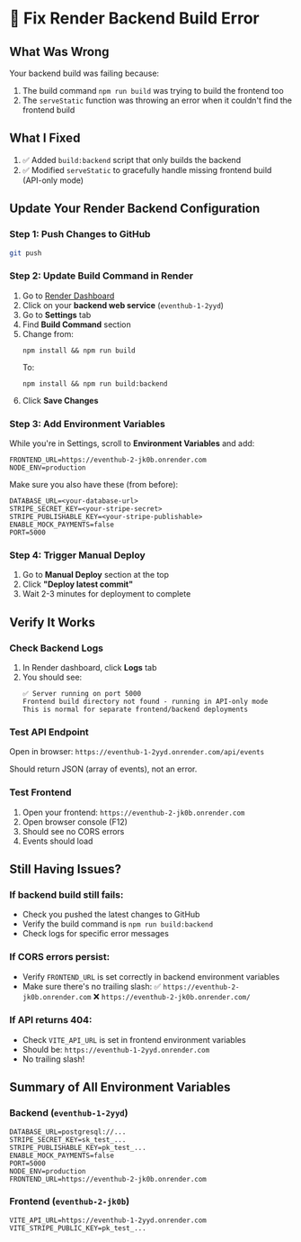 # 🔧 Fix Render Backend Build Error

## What Was Wrong

Your backend build was failing because:
1. The build command `npm run build` was trying to build the frontend too
2. The `serveStatic` function was throwing an error when it couldn't find the frontend build

## What I Fixed

1. ✅ Added `build:backend` script that only builds the backend
2. ✅ Modified `serveStatic` to gracefully handle missing frontend build (API-only mode)

## Update Your Render Backend Configuration

### Step 1: Push Changes to GitHub

```bash
git push
```

### Step 2: Update Build Command in Render

1. Go to [Render Dashboard](https://dashboard.render.com/)
2. Click on your **backend web service** (`eventhub-1-2yyd`)
3. Go to **Settings** tab
4. Find **Build Command** section
5. Change from:
   ```
   npm install && npm run build
   ```
   To:
   ```
   npm install && npm run build:backend
   ```
6. Click **Save Changes**

### Step 3: Add Environment Variables

While you're in Settings, scroll to **Environment Variables** and add:

```
FRONTEND_URL=https://eventhub-2-jk0b.onrender.com
NODE_ENV=production
```

Make sure you also have these (from before):
```
DATABASE_URL=<your-database-url>
STRIPE_SECRET_KEY=<your-stripe-secret>
STRIPE_PUBLISHABLE_KEY=<your-stripe-publishable>
ENABLE_MOCK_PAYMENTS=false
PORT=5000
```

### Step 4: Trigger Manual Deploy

1. Go to **Manual Deploy** section at the top
2. Click **"Deploy latest commit"**
3. Wait 2-3 minutes for deployment to complete

## Verify It Works

### Check Backend Logs
1. In Render dashboard, click **Logs** tab
2. You should see:
   ```
   ✅ Server running on port 5000
   Frontend build directory not found - running in API-only mode
   This is normal for separate frontend/backend deployments
   ```

### Test API Endpoint
Open in browser: `https://eventhub-1-2yyd.onrender.com/api/events`

Should return JSON (array of events), not an error.

### Test Frontend
1. Open your frontend: `https://eventhub-2-jk0b.onrender.com`
2. Open browser console (F12)
3. Should see no CORS errors
4. Events should load

## Still Having Issues?

### If backend build still fails:
- Check you pushed the latest changes to GitHub
- Verify the build command is `npm run build:backend`
- Check logs for specific error messages

### If CORS errors persist:
- Verify `FRONTEND_URL` is set correctly in backend environment variables
- Make sure there's no trailing slash: ✅ `https://eventhub-2-jk0b.onrender.com` ❌ `https://eventhub-2-jk0b.onrender.com/`

### If API returns 404:
- Check `VITE_API_URL` is set in frontend environment variables
- Should be: `https://eventhub-1-2yyd.onrender.com`
- No trailing slash!

## Summary of All Environment Variables

### Backend (`eventhub-1-2yyd`)
```
DATABASE_URL=postgresql://...
STRIPE_SECRET_KEY=sk_test_...
STRIPE_PUBLISHABLE_KEY=pk_test_...
ENABLE_MOCK_PAYMENTS=false
PORT=5000
NODE_ENV=production
FRONTEND_URL=https://eventhub-2-jk0b.onrender.com
```

### Frontend (`eventhub-2-jk0b`)
```
VITE_API_URL=https://eventhub-1-2yyd.onrender.com
VITE_STRIPE_PUBLIC_KEY=pk_test_...
```
